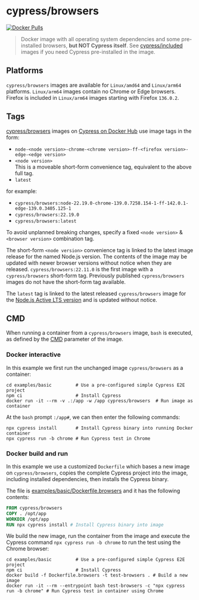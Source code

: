 # cypress/browsers

[![Docker Pulls](https://img.shields.io/docker/pulls/cypress/browsers.svg?maxAge=604800)](https://hub.docker.com/r/cypress/browsers/)

> Docker image with all operating system dependencies and some pre-installed browsers, **but NOT Cypress itself**. See [cypress/included](../included) images if you need Cypress pre-installed in the image.

## Platforms

`cypress/browsers` images are available for `Linux/amd64` and `Linux/arm64` platforms.
`Linux/arm64` images contain no Chrome or Edge browsers. Firefox is included in `Linux/arm64` images starting with Firefox `136.0.2`.

## Tags

[cypress/browsers](https://hub.docker.com/r/cypress/browsers/tags) images on [Cypress on Docker Hub](https://hub.docker.com/u/cypress) use image tags in the form:

- `node-<node version>-chrome-<chrome version>-ff-<firefox version>-edge-<edge version>`
- `<node version>`<br>This is a moveable short-form convenience tag, equivalent to the above full tag.
- `latest`

for example:

- `cypress/browsers:node-22.19.0-chrome-139.0.7258.154-1-ff-142.0.1-edge-139.0.3405.125-1`
- `cypress/browsers:22.19.0`
- `cypress/browsers:latest`

To avoid unplanned breaking changes, specify a fixed `<node version>` & `<browser version>` combination tag.

The short-form `<node version>` convenience tag is linked to the latest image release for the named Node.js version. The contents of the image may be updated with newer browser versions without notice when they are released. `cypress/browsers:22.11.0` is the first image with a `cypress/browsers` short-form tag. Previously published `cypress/browsers` images do not have the short-form tag available.

The `latest` tag is linked to the latest released `cypress/browsers` image for the [Node.js Active LTS version](https://github.com/nodejs/release#release-schedule) and is updated without notice.

## CMD

When running a container from a `cypress/browsers` image, `bash` is executed, as defined by the [CMD](https://docs.docker.com/reference/dockerfile/#cmd) parameter of the image.

### Docker interactive

In this example we first run the unchanged image `cypress/browsers` as a container:

```shell
cd examples/basic         # Use a pre-configured simple Cypress E2E project
npm ci                    # Install Cypress
docker run -it --rm -v .:/app -w /app cypress/browsers  # Run image as container
```

At the `bash` prompt `:/app#`, we can then enter the following commands:

```shell
npx cypress install       # Install Cypress binary into running Docker container
npx cypress run -b chrome # Run Cypress test in Chrome
```

### Docker build and run

In this example we use a customized `Dockerfile` which bases a new image on `cypress/browsers`, copies the complete Cypress project into the image, including installed dependencies, then installs the Cypress binary.

The file is [examples/basic/Dockerfile.browsers](../examples/basic/Dockerfile.browsers) and it has the following contents:

```dockerfile
FROM cypress/browsers
COPY . /opt/app
WORKDIR /opt/app
RUN npx cypress install # Install Cypress binary into image
```

We build the new image, run the container from the image and execute the Cypress command `npx cypress run -b chrome` to run the test using the Chrome browser:

```shell
cd examples/basic         # Use a pre-configured simple Cypress E2E project
npm ci                    # Install Cypress
docker build -f Dockerfile.browsers -t test-browsers . # Build a new image
docker run -it --rm --entrypoint bash test-browsers -c "npx cypress run -b chrome" # Run Cypress test in container using Chrome
```
